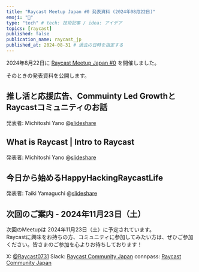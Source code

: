 ```yaml
---
title: "Raycast Meetup Japan #0 発表資料 (2024年08月22日)"
emoji: "🎁"
type: "tech" # tech: 技術記事 / idea: アイデア
topics: [raycast]
published: false
publication_name: raycast_jp
published_at: 2024-08-31 # 過去の日時を指定する
---
```


2024年8月22日に [Raycast Meetup Japan #0](https://raycast.connpass.com/event/326949/) を開催しました。

そのときの発表資料を公開します。


## 推し活と応援広告、Commuinty Led GrowthとRaycastコミュニティのお話
発表者: Michitoshi Yano
@[slideshare](tBe6HWghSWxt7S)

## What is Raycast | Intro to Raycast
発表者: Michitoshi Yano
@[slideshare](ynwKdxPBBSkyNf)

## 今日から始めるHappyHackingRaycastLife
発表者: Taiki Yamaguchi
@[slideshare](1Y9U74QH5nb9nv)

## 次回のご案内 - 2024年11月23日（土）
次回のMeetupは 2024年11月23日（土）に予定されています。  
Raycastに興味をお持ちの方、コミュニティに参加してみたい方は、ぜひご参加ください。皆さまのご参加を心よりお待ちしております！

X: [@Raycast0731](https://x.com/Raycast0731)
Slack: [Raycast Community Japan](https://join.slack.com/t/raycastcommunityjapan/shared_invite/zt-2o0futx5u-BMDYt7shHqAT2Fa82SPLfQ)
connpass: [Raycast Community Japan](https://raycast.connpass.com) 